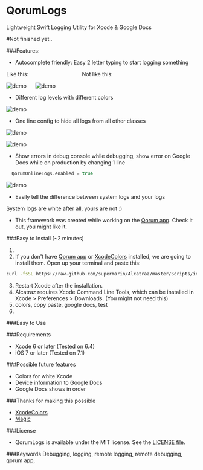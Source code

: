 # QorumLogs
Lightweight Swift Logging Utility for Xcode & Google Docs

#Not finished yet..

###Features:

- Autocomplete friendly: Easy 2 letter typing to start logging something

Like this: &nbsp;&nbsp;&nbsp;&nbsp;&nbsp;&nbsp;&nbsp;&nbsp;&nbsp;&nbsp;&nbsp;&nbsp;&nbsp;&nbsp;&nbsp;&nbsp;&nbsp;&nbsp;&nbsp;&nbsp;&nbsp;&nbsp;&nbsp;&nbsp;&nbsp;&nbsp;&nbsp;&nbsp;&nbsp;&nbsp;&nbsp;&nbsp;&nbsp;&nbsp; Not like this:

![demo](http://i.imgur.com/XEqB5Tg.gif)&nbsp;&nbsp;&nbsp;&nbsp;&nbsp;&nbsp;![demo](http://i.imgur.com/8x5T0mx.gif)

- Different log levels with different colors

![demo](http://i.imgur.com/UNarzUa.png)

- One line config to hide all logs from all other classes

![demo](http://i.imgur.com/FfnNC1V.png)



![demo](http://i.imgur.com/BxqvGS0.png)


- Show errors in debug console while debugging, show error on Google Docs while on production by changing 1 line
```swift
  QorumOnlineLogs.enabled = true
```
![demo](http://i.imgur.com/TtYAHfW.png)

- Easily tell the difference between system logs and your logs 

System logs are white after all, yours are not :)

- This framework was created while working on the [Qorum app](http://www.joinqorum.com/). Check it out, you might like it.

###Easy to Install (~2 minutes)

1. 
2. If you don't have [Qorum app](https://github.com/supermarin/Alcatraz) or [XcodeColors](https://github.com/robbiehanson/XcodeColors) installed, we are going to install them.
Open up your terminal and paste this:
``` bash
curl -fsSL https://raw.github.com/supermarin/Alcatraz/master/Scripts/install.sh | sh
```
3. Restart Xcode after the installation.
4. Alcatraz requires Xcode Command Line Tools, which can be installed in Xcode > Preferences > Downloads. (You might not need this)
5. colors, copy paste, google docs, test
6. 

###Easy to Use

###Requirements

- Xcode 6 or later (Tested on 6.4)
- iOS 7 or later (Tested on 7.1)

###Possible future features

- Colors for white Xcode
- Device information to Google Docs
- Google Docs shows in order

###Thanks for making this possible
- [XcodeColors](https://github.com/robbiehanson/XcodeColors)
- [Magic](https://github.com/ArtSabintsev/Magic)


###License
- QorumLogs is available under the MIT license. See the [LICENSE file](https://github.com/goktugyil/QorumLogs/blob/master/LICENSE).

###Keywords
Debugging, logging, remote logging, remote debugging, qorum app,  


